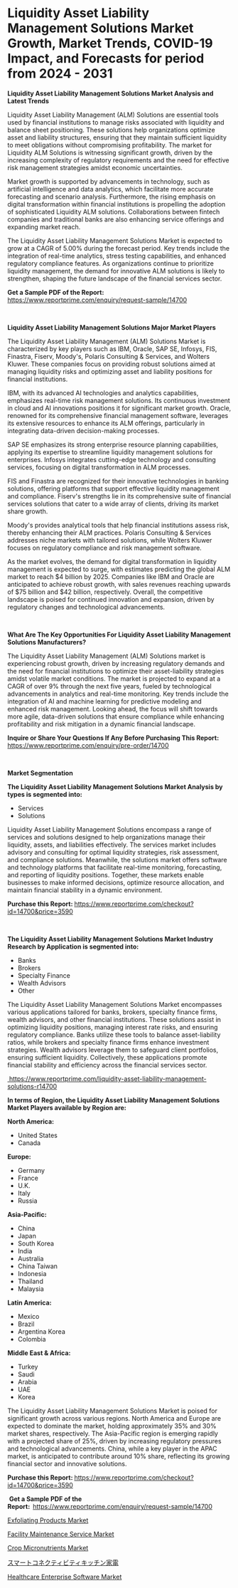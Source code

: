 <p><h1>Liquidity Asset Liability Management Solutions Market Growth, Market Trends, COVID-19 Impact, and Forecasts for period from 2024 - 2031</h1></p><p><strong>Liquidity Asset Liability Management Solutions Market Analysis and Latest Trends</strong></p>
<p><p>Liquidity Asset Liability Management (ALM) Solutions are essential tools used by financial institutions to manage risks associated with liquidity and balance sheet positioning. These solutions help organizations optimize asset and liability structures, ensuring that they maintain sufficient liquidity to meet obligations without compromising profitability. The market for Liquidity ALM Solutions is witnessing significant growth, driven by the increasing complexity of regulatory requirements and the need for effective risk management strategies amidst economic uncertainties.</p><p>Market growth is supported by advancements in technology, such as artificial intelligence and data analytics, which facilitate more accurate forecasting and scenario analysis. Furthermore, the rising emphasis on digital transformation within financial institutions is propelling the adoption of sophisticated Liquidity ALM solutions. Collaborations between fintech companies and traditional banks are also enhancing service offerings and expanding market reach.</p><p>The Liquidity Asset Liability Management Solutions Market is expected to grow at a CAGR of 5.00% during the forecast period. Key trends include the integration of real-time analytics, stress testing capabilities, and enhanced regulatory compliance features. As organizations continue to prioritize liquidity management, the demand for innovative ALM solutions is likely to strengthen, shaping the future landscape of the financial services sector.</p></p>
<p><strong>Get a Sample PDF of the Report:&nbsp;</strong> <a href="https://www.reportprime.com/enquiry/request-sample/14700">https://www.reportprime.com/enquiry/request-sample/14700</a></p>
<p>&nbsp;</p>
<p><strong>Liquidity Asset Liability Management Solutions Major Market Players</strong></p>
<p><p>The Liquidity Asset Liability Management (ALM) Solutions Market is characterized by key players such as IBM, Oracle, SAP SE, Infosys, FIS, Finastra, Fiserv, Moody's, Polaris Consulting & Services, and Wolters Kluwer. These companies focus on providing robust solutions aimed at managing liquidity risks and optimizing asset and liability positions for financial institutions.</p><p>IBM, with its advanced AI technologies and analytics capabilities, emphasizes real-time risk management solutions. Its continuous investment in cloud and AI innovations positions it for significant market growth. Oracle, renowned for its comprehensive financial management software, leverages its extensive resources to enhance its ALM offerings, particularly in integrating data-driven decision-making processes.</p><p>SAP SE emphasizes its strong enterprise resource planning capabilities, applying its expertise to streamline liquidity management solutions for enterprises. Infosys integrates cutting-edge technology and consulting services, focusing on digital transformation in ALM processes.</p><p>FIS and Finastra are recognized for their innovative technologies in banking solutions, offering platforms that support effective liquidity management and compliance. Fiserv's strengths lie in its comprehensive suite of financial services solutions that cater to a wide array of clients, driving its market share growth.</p><p>Moody's provides analytical tools that help financial institutions assess risk, thereby enhancing their ALM practices. Polaris Consulting & Services addresses niche markets with tailored solutions, while Wolters Kluwer focuses on regulatory compliance and risk management software.</p><p>As the market evolves, the demand for digital transformation in liquidity management is expected to surge, with estimates predicting the global ALM market to reach $4 billion by 2025. Companies like IBM and Oracle are anticipated to achieve robust growth, with sales revenues reaching upwards of $75 billion and $42 billion, respectively. Overall, the competitive landscape is poised for continued innovation and expansion, driven by regulatory changes and technological advancements.</p></p>
<p>&nbsp;</p>
<p><strong>What Are The Key Opportunities For Liquidity Asset Liability Management Solutions Manufacturers?</strong></p>
<p><p>The Liquidity Asset Liability Management (ALM) Solutions market is experiencing robust growth, driven by increasing regulatory demands and the need for financial institutions to optimize their asset-liability strategies amidst volatile market conditions. The market is projected to expand at a CAGR of over 9% through the next five years, fueled by technological advancements in analytics and real-time monitoring. Key trends include the integration of AI and machine learning for predictive modeling and enhanced risk management. Looking ahead, the focus will shift towards more agile, data-driven solutions that ensure compliance while enhancing profitability and risk mitigation in a dynamic financial landscape.</p></p>
<p><strong>Inquire or Share Your Questions If Any Before Purchasing This Report:</strong> <a href="https://www.reportprime.com/enquiry/pre-order/14700">https://www.reportprime.com/enquiry/pre-order/14700</a></p>
<p>&nbsp;</p>
<p><strong>Market Segmentation</strong></p>
<p><strong>The Liquidity Asset Liability Management Solutions Market Analysis by types is segmented into:</strong></p>
<p><ul><li>Services</li><li>Solutions</li></ul></p>
<p><p>Liquidity Asset Liability Management Solutions encompass a range of services and solutions designed to help organizations manage their liquidity, assets, and liabilities effectively. The services market includes advisory and consulting for optimal liquidity strategies, risk assessment, and compliance solutions. Meanwhile, the solutions market offers software and technology platforms that facilitate real-time monitoring, forecasting, and reporting of liquidity positions. Together, these markets enable businesses to make informed decisions, optimize resource allocation, and maintain financial stability in a dynamic environment.</p></p>
<p><strong>Purchase this Report:&nbsp;</strong><a href="https://www.reportprime.com/checkout?id=14700&price=3590">https://www.reportprime.com/checkout?id=14700&price=3590</a></p>
<p>&nbsp;</p>
<p><strong>The Liquidity Asset Liability Management Solutions Market Industry Research by Application is segmented into:</strong></p>
<p><ul><li>Banks</li><li>Brokers</li><li>Specialty Finance</li><li>Wealth Advisors</li><li>Other</li></ul></p>
<p><p>The Liquidity Asset Liability Management Solutions Market encompasses various applications tailored for banks, brokers, specialty finance firms, wealth advisors, and other financial institutions. These solutions assist in optimizing liquidity positions, managing interest rate risks, and ensuring regulatory compliance. Banks utilize these tools to balance asset-liability ratios, while brokers and specialty finance firms enhance investment strategies. Wealth advisors leverage them to safeguard client portfolios, ensuring sufficient liquidity. Collectively, these applications promote financial stability and efficiency across the financial services sector.</p></p>
<p><a href="https://www.reportprime.com/liquidity-asset-liability-management-solutions-r14700">&nbsp;https://www.reportprime.com/liquidity-asset-liability-management-solutions-r14700</a></p>
<p><strong>In terms of Region, the Liquidity Asset Liability Management Solutions Market Players available by Region are:</strong></p>
<p>
    <p> <strong> North America: </strong>
        <ul>
            <li>United States</li>
            <li>Canada</li>
        </ul>
        </p> 
    <p> <strong> Europe: </strong>
        <ul>
            <li>Germany</li>
            <li>France</li>
            <li>U.K.</li>
            <li>Italy</li>
            <li>Russia</li>
        </ul>
        </p> 
    <p> <strong> Asia-Pacific: </strong>
        <ul>
            <li>China</li>
            <li>Japan</li>
            <li>South Korea</li>
            <li>India</li>
            <li>Australia</li>
            <li>China Taiwan</li>
            <li>Indonesia</li>
            <li>Thailand</li>
            <li>Malaysia</li>
        </ul>
        </p> 
    <p> <strong> Latin America: </strong>
        <ul>
            <li>Mexico</li>
            <li>Brazil</li>
            <li>Argentina Korea</li>
            <li>Colombia</li>
        </ul>
        </p> 
    <p> <strong> Middle East & Africa: </strong>
        <ul>
            <li>Turkey</li>
            <li>Saudi</li>
            <li>Arabia</li>
            <li>UAE</li>
            <li>Korea</li>
        </ul>
    </p>
    </p>
<p><p>The Liquidity Asset Liability Management Solutions Market is poised for significant growth across various regions. North America and Europe are expected to dominate the market, holding approximately 35% and 30% market shares, respectively. The Asia-Pacific region is emerging rapidly with a projected share of 25%, driven by increasing regulatory pressures and technological advancements. China, while a key player in the APAC market, is anticipated to contribute around 10% share, reflecting its growing financial sector and innovative solutions.</p></p>
<p><strong>Purchase this Report: </strong><a href="https://www.reportprime.com/checkout?id=14700&price=3590">https://www.reportprime.com/checkout?id=14700&price=3590</a></p>
<p>&nbsp;<strong>Get a Sample PDF of the Report:&nbsp;&nbsp;</strong><a href="https://www.reportprime.com/enquiry/request-sample/14700">https://www.reportprime.com/enquiry/request-sample/14700</a></p>
<p><strong></strong></p>
<p><p><a href="https://medium.com/@orinschowalter/the-market-study-covers-the-exfoliating-products-market-across-various-segments-203eadacf0ad">Exfoliating Products Market</a></p><p><a href="https://www.linkedin.com/pulse/facility-maintenance-service-market-research-report-exploring-lwh7e?trackingId=1lOZkApmTa%2Bxsiyf3B4PSg%3D%3D">Facility Maintenance Service Market</a></p><p><a href="https://issuu.com/reportprime-2/docs/crop-micronutrients-market-size-203_96a249604b8fc5">Crop Micronutrients Market</a></p><p><a href="https://medium.com/@mares423/smart-connectivity-kitchen-appliances-7ef0435240ba">スマートコネクティビティキッチン家電</a></p><p><a href="https://www.linkedin.com/pulse/healthcare-enterprise-software-market-research-report-forecast-ywdqe?trackingId=oIhQTr2XR7CWGwyoD7ePOA%3D%3D">Healthcare Enterprise Software Market</a></p></p>